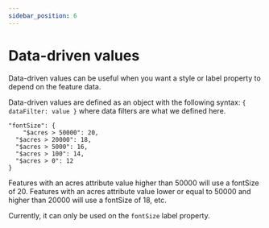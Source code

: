 ```yaml
---
sidebar_position: 6
---
```


# Data-driven values

Data-driven values can be useful when you want a style or label property to depend on the feature data. 

Data-driven values are defined as an object with the following syntax: `{ dataFilter: value }` where data filters are what we defined here.

```
"fontSize": {
	"$acres > 50000": 20,
  "$acres > 20000": 18,
  "$acres > 5000": 16,
  "$acres > 100": 14,
  "$acres > 0": 12
}
```

Features with an acres attribute value higher than 50000 will use a fontSize of 20. Features with an acres attribute value lower or equal to 50000 and higher than 20000 will use a fontSize of 18, etc.

Currently, it can only be used on the `fontSize` label property.